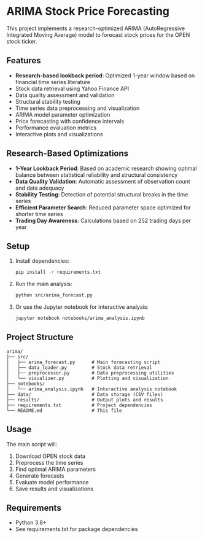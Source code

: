 # ARIMA Stock Price Forecasting

This project implements a research-optimized ARIMA (AutoRegressive Integrated Moving Average) model to forecast stock prices for the OPEN stock ticker.

## Features

- **Research-based lookback period**: Optimized 1-year window based on financial time series literature
- Stock data retrieval using Yahoo Finance API
- Data quality assessment and validation
- Structural stability testing
- Time series data preprocessing and visualization
- ARIMA model parameter optimization
- Price forecasting with confidence intervals
- Performance evaluation metrics
- Interactive plots and visualizations

## Research-Based Optimizations

- **1-Year Lookback Period**: Based on academic research showing optimal balance between statistical reliability and structural consistency
- **Data Quality Validation**: Automatic assessment of observation count and data adequacy
- **Stability Testing**: Detection of potential structural breaks in the time series
- **Efficient Parameter Search**: Reduced parameter space optimized for shorter time series
- **Trading Day Awareness**: Calculations based on 252 trading days per year

## Setup

1. Install dependencies:
   ```bash
   pip install -r requirements.txt
   ```

2. Run the main analysis:
   ```bash
   python src/arima_forecast.py
   ```

3. Or use the Jupyter notebook for interactive analysis:
   ```bash
   jupyter notebook notebooks/arima_analysis.ipynb
   ```

## Project Structure

```
arima/
├── src/
│   ├── arima_forecast.py      # Main forecasting script
│   ├── data_loader.py         # Stock data retrieval
│   ├── preprocessor.py        # Data preprocessing utilities
│   └── visualizer.py          # Plotting and visualization
├── notebooks/
│   └── arima_analysis.ipynb   # Interactive analysis notebook
├── data/                      # Data storage (CSV files)
├── results/                   # Output plots and results
├── requirements.txt           # Project dependencies
└── README.md                  # This file
```

## Usage

The main script will:
1. Download OPEN stock data
2. Preprocess the time series
3. Find optimal ARIMA parameters
4. Generate forecasts
5. Evaluate model performance
6. Save results and visualizations

## Requirements

- Python 3.8+
- See requirements.txt for package dependencies
